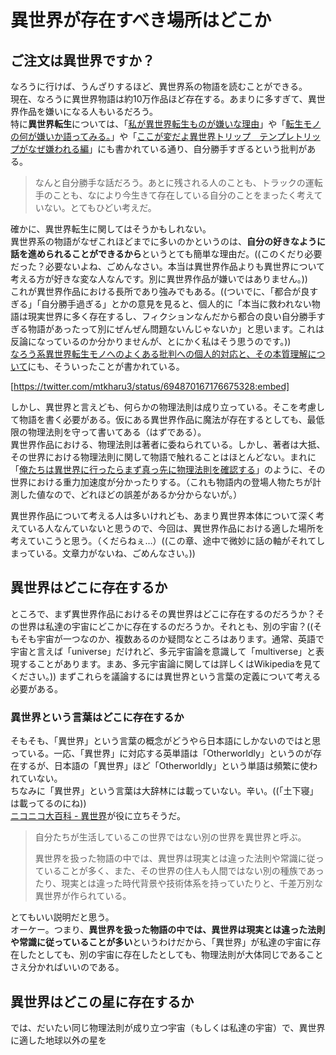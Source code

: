 # 異世界が存在すべき場所はどこか

## ご注文は異世界ですか？

なろうに行けば、うんざりするほど、異世界系の物語を読むことができる。  
現在、なろうに異世界物語は約10万作品ほど存在する。あまりに多すぎて、異世界作品を嫌いになる人もいるだろう。  
特に**異世界転生**については、「[私が異世界転生ものが嫌いな理由](https://ncode.syosetu.com/n3027cf/)」や「[転生モノの何が嫌いか語ってみる。](https://ncode.syosetu.com/n7358ds/)」や「[ここが変だよ異世界トリップ　テンプレトリップがなぜ嫌われる編](https://kakuyomu.jp/works/1177354054882543659/episodes/1177354054883227556)」にも書かれている通り、自分勝手すぎるという批判がある。

> なんと自分勝手な話だろう。あとに残される人のことも、トラックの運転手のことも、なにより今生きて存在している自分のことをまったく考えていない。とてもひどい考えだ。

確かに、異世界転生に関してはそうかもしれない。  
異世界系の物語がなぜこれほどまでに多いのかというのは、**自分の好きなように話を進められることができるから**というとても簡単な理由だ。((このくだり必要だった？必要ないよね、ごめんなさい。本当は異世界作品よりも異世界について考える方が好きな変な人なんです。別に異世界作品が嫌いではありません。))  
これが異世界作品における長所であり強みでもある。((ついでに、「都合が良すぎる」「自分勝手過ぎる」とかの意見を見ると、個人的に「本当に救われない物語は現実世界に多く存在するし、フィクションなんだから都合の良い自分勝手すぎる物語があったって別にぜんぜん問題ないんじゃないか」と思います。これは反論になっているのか分かりませんが、とにかく私はそう思うのです。))  
[なろう系異世界転生モノへのよくある批判への個人的対応と、その本質理解について](https://togetter.com/li/933858)にも、そういったことが書かれている。

[https://twitter.com/mtkharu3/status/694870167176675328:embed]

しかし、異世界と言えども、何らかの物理法則は成り立っている。そこを考慮して物語を書く必要がある。仮にある異世界作品に魔法が存在するとしても、最低限の物理法則を守って書いてある（はずである）。  
異世界作品における、物理法則は著者に委ねられている。しかし、著者は大抵、その世界における物理法則に関して物語で触れることはほとんどない。まれに「[俺たちは異世界に行ったらまず真っ先に物理法則を確認する](https://www.kadokawa.co.jp/product/321609000328/)」のように、その世界における重力加速度が分かったりする。（これも物語内の登場人物たちが計測した値なので、どれほどの誤差があるか分からないが。）

異世界作品について考える人は多いけれども、あまり異世界本体について深く考えている人なんていないと思うので、今回は、異世界作品における適した場所を考えていこうと思う。（くだらねぇ…）((この章、途中で微妙に話の軸がそれてしまっている。文章力がないね、ごめんなさい。))

## 異世界はどこに存在するか

ところで、まず異世界作品におけるその異世界はどこに存在するのだろうか？その世界は私達の宇宙にどこかに存在するのだろうか。それとも、別の宇宙？((そもそも宇宙が一つなのか、複数あるのか疑問なところはあります。通常、英語で宇宙と言えば「universe」だけれど、多元宇宙論を意識して「multiverse」と表現することがあります。まあ、多元宇宙論に関しては詳しくはWikipediaを見てください。))
まずこれらを議論するには異世界という言葉の定義について考える必要がある。

### 異世界という言葉はどこに存在するか

そもそも、「異世界」という言葉の概念がどうやら日本語にしかないのではと思っている。一応、「異世界」に対応する英単語は「Otherworldly」というのが存在するが、日本語の「異世界」ほど「Otherworldly」という単語は頻繁に使われていない。  
ちなみに「異世界」という言葉は大辞林には載っていない。辛い。((「土下寝」は載ってるのにね))  
[ニコニコ大百科 - 異世界](https://dic.nicovideo.jp/a/%E7%95%B0%E4%B8%96%E7%95%8C)が役に立ちそうだ。

> 自分たちが生活しているこの世界ではない別の世界を異世界と呼ぶ。
>
> 異世界を扱った物語の中では、異世界は現実とは違った法則や常識に従っていることが多く、また、その世界の住人も人間ではない別の種族であったり、現実とは違った時代背景や技術体系を持っていたりと、千差万別な異世界が作られている。

とてもいい説明だと思う。  
オーケー。つまり、**異世界を扱った物語の中では、異世界は現実とは違った法則や常識に従っていることが多い**というわけだから、「異世界」が私達の宇宙に存在したとしても、別の宇宙に存在したとしても、物理法則が大体同じであることさえ分かればいいのである。

## 異世界はどこの星に存在するか

では、だいたい同じ物理法則が成り立つ宇宙（もしくは私達の宇宙）で、異世界に適した地球以外の星を